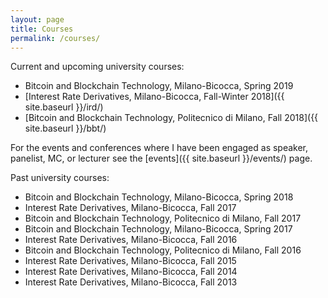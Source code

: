 ```yaml
---
layout: page
title: Courses
permalink: /courses/
---
```


Current and upcoming university courses:

* Bitcoin and Blockchain Technology, Milano-Bicocca, Spring 2019
* [Interest Rate Derivatives, Milano-Bicocca, Fall-Winter 2018]({{ site.baseurl }}/ird/)
* [Bitcoin and Blockchain Technology, Politecnico di Milano, Fall 2018]({{ site.baseurl }}/bbt/)

For the events and conferences where I have been engaged
as speaker, panelist, MC, or lecturer see the [events]({{ site.baseurl }}/events/) page.

Past university courses:

* Bitcoin and Blockchain Technology, Milano-Bicocca, Spring 2018
* Interest Rate Derivatives, Milano-Bicocca, Fall 2017
* Bitcoin and Blockchain Technology, Politecnico di Milano, Fall 2017
* Bitcoin and Blockchain Technology, Milano-Bicocca, Spring 2017
* Interest Rate Derivatives, Milano-Bicocca, Fall 2016
* Bitcoin and Blockchain Technology, Politecnico di Milano, Fall 2016
* Interest Rate Derivatives, Milano-Bicocca, Fall 2015
* Interest Rate Derivatives, Milano-Bicocca, Fall 2014
* Interest Rate Derivatives, Milano-Bicocca, Fall 2013
